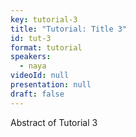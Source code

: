 ```yaml
---
key: tutorial-3
title: "Tutorial: Title 3"
id: tut-3
format: tutorial
speakers:
  - naya
videoId: null
presentation: null
draft: false
---
```

Abstract of Tutorial 3
